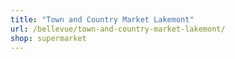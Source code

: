 ```yaml
---
title: "Town and Country Market Lakemont"
url: /bellevue/town-and-country-market-lakemont/
shop: supermarket
---
```

